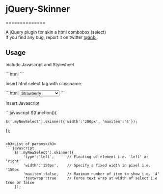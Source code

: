 <h1>jQuery-Skinner</h2>
==============

A jQuery plugin for skin a html combobox (select)
<br>
If you find any bug, report it on twitter [@anbi](http://www.twitter.com/anbi).

<h2>Usage</h2>
<p>Include Javascript and Stylesheet</p>
```html
<script src="js/jquery-skinner.js" type="text/javascript"></script>
<link href="css/jquery-skinner.css" rel="stylesheet" />
```
<p>Insert html select tag with classname:</p>
```html
<select class="myNewSelect">					
	<option>Banana</option>
	<option>Cucumber</option>
	<option selected="selected">Strawberry</option>
	<option>Hedge apple</option>
	<option>Boysenberry</option>
	<option>Apple</option>
	<option>Pomegranate tree</option>
</select>
```
<p>Insert Javascript</p>
```javascript
$(function(){			

	$('.myNewSelect').skinner({'width':'200px', 'maxitem':'4'});
		
});
```

<h3>List of params</h3>
```javascript
	$('.myNewSelect').skinner({
		'type':'left',		// Floating of element i.e. 'left' or 'right'
		'width':'150px',	// Specify a fixed width in pixel i.e. '150px
		'maxitem':false,	// Maximum number of item to show i.e. '4'
		'textwrap':true		// Force text wrap at width of select i.e true or false
	});
```	

